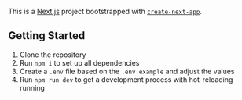 This is a [Next.js](https://nextjs.org/) project bootstrapped with [`create-next-app`](https://github.com/vercel/next.js/tree/canary/packages/create-next-app).

## Getting Started

1. Clone the repository
2. Run `npm i` to set up all dependencies
3. Create a `.env` file based on the `.env.example` and adjust the values
4. Run `npm run dev` to get a development process with hot-reloading running
